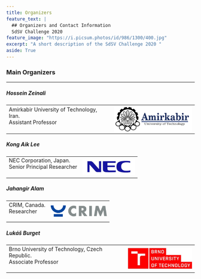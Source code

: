 ```yaml
---
title: Organizers
feature_text: |
  ## Organizers and Contact Information
  SdSV Challenge 2020
feature_image: "https://i.picsum.photos/id/986/1300/400.jpg"
excerpt: "A short description of the SdSV Challenge 2020 "
aside: True
---
```

### Main Organizers
---
##### Hossein Zeinali
<table border="0">
 <tr>
    <td>
    Amirkabir University of Technology, Iran. <br>
    Assistant Professor <br><br>
    </td>
    <td>
    <img align="right" width="210" src="/aut_logo_b&w_v1.png">
    </td>
 </tr>
</table>

##### Kong Aik Lee
<table border="0">
 <tr>
    <td>
    NEC Corporation, Japan. <br>
    Senior Principal Researcher <br><br>
    </td>
    <td>
    <img align="right" width="140" src="/nec_logo.png">
    </td>
 </tr>
</table>

##### Jahangir Alam
<table border="0">
 <tr>
    <td>
    CRIM, Canada. <br>
    Researcher <br><br>
    </td>
    <td>
    <img align="right" width="150" src="/logo_CRIM_300dpi.jpg">
    </td>
 </tr>
</table>

##### Lukáš Burget
<table border="0">
 <tr>
    <td>
    Brno University of Technology, Czech Republic. <br>
    Associate Professor <br><br>
    </td>
    <td>
    <img align="right" width="180" src="/but_logo.jpg">
    </td>
 </tr>
</table>
